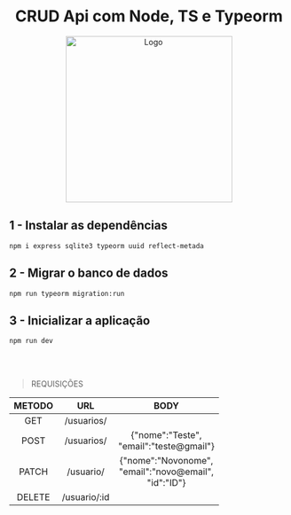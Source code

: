  <h1 align="center">CRUD Api com Node, TS e Typeorm</h1>
   <p align="center">
    	<img src="https://i.imgur.com/FqzjhL1.png" alt="Logo" height="300">
  </p>
  


## 1 - Instalar as dependências

`npm i express sqlite3 typeorm uuid reflect-metada`

## 2 - Migrar o banco de dados

`npm run typeorm migration:run`

## 3 - Inicializar a aplicação

`npm run dev`


<br><br>

> REQUISIÇÕES

| METODO | URL | BODY |
| :-: | :-: | :-: |
| GET | /usuarios/ |  |
| POST | /usuarios/ | {"nome":"Teste",<br>"email":"teste@gmail"} |
| PATCH | /usuario/ | {"nome":"Novonome",<br>"email":"novo@email",<br>"id":"ID"} |
| DELETE | /usuario/:id |  |